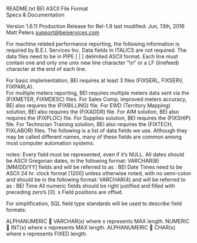 README.txt
BEI ASCII File Format  
Specs & Documentation

Version 1.6.11
Production Release for Rel-1.9
last modified: Jun, 13th, 2016
Matt Peters
support@beiservices.com



For machine related performance reporting, the following information is required by B.E.I. Services Inc.  Data fields in ITALICS are not required. The data files need to be in PIPE [ | ] delimited ASCII format.  Each line must contain one and only one unix new line character “\n” or a LF (linefeed) character at the end of each line.

For basic implementation, BEI requires at least 3 files (FIXSERL, FIXSERV, FIXPARLA).  
For multiple meters reporting, BEI requires multiple meters data sent via the (FIXMETER, FIXMDESC) files. 
For Sales Comp, improved meters accuracy, BEI also requires the (FIXBILLING) file.
For EWD (Territory Mapping) solution, BEI also requires the (FIXADDR) file.
For AIM solution, BEI also requires the (FIXPLOC) file.
For Supplies solution, BEI requires the (FIXSHIP) file.
For Technician Training solution, BEI also requires the (FIXTECH, FIXLABOR) files.
The following is a list of data fields we use.  Although they may be called different names, many of these fields are common among most computer automation systems.

notes:
Every field must be represented, even if it’s NULL.
All dates should be ASCII Gregorian dates, in the following format: VARCHAR(8) [MM/DD/YY] fields and will be referred to as : BEI Date
Times need to be ASCII 24 hr. clock format [1200] unless otherwise noted, with no semi-colon and should be in the following format: VARCHAR(4) and will be referred to as : BEI Time
All numeric fields should be right justified and filled with preceding zero’s [0].
s
Field positions are offset.

For simplification, SQL field type standards will be used to describe field formats:

ALPHANUMERIC  VARCHAR(x) where x represents MAX length.
NUMERIC  INT(x) where x represents MAX length.
ALPHANUMERIC  CHAR(x) where x represents FIXED length.

